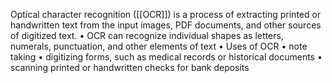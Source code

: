 Optical character recognition ([[OCR]]) is a process of extracting printed or handwritten text from the input images, PDF documents, and other sources of digitized text. • OCR can recognize individual shapes as letters, numerals, punctuation, and other elements of text • Uses of OCR • note taking • digitizing forms, such as medical records or historical documents • scanning printed or handwritten checks for bank deposits